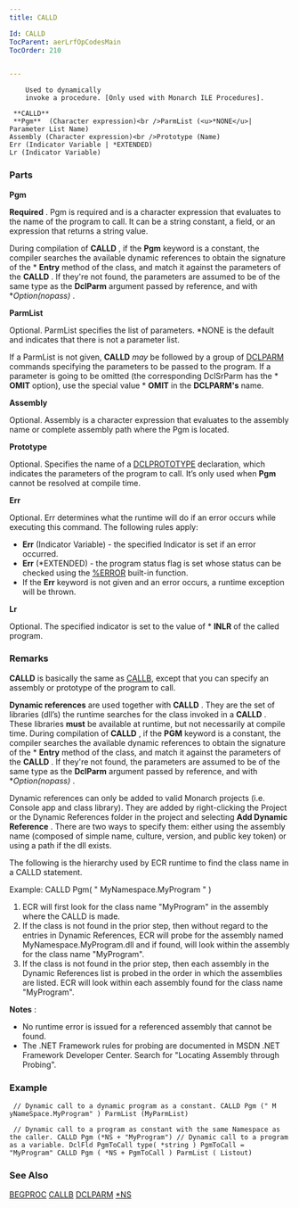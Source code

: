 ```yaml
---
title: CALLD

Id: CALLD
TocParent: aerLrfOpCodesMain
TocOrder: 210


---
```


        Used to dynamically
        invoke a procedure. [Only used with Monarch ILE Procedures]. 
```
 **CALLD** 
 **Pgm**  (Character expression)<br />ParmList (<u>*NONE</u>| Parameter List Name)
Assembly (Character expression)<br />Prototype (Name)
Err (Indicator Variable | *EXTENDED)
Lr (Indicator Variable)    
```

### Parts

**Pgm** 

**Required** . Pgm is required and is a character expression that evaluates to the name of the program to call. It can be a string constant, a field, or an expression that returns a string value.


During compilation of **CALLD** , if the **Pgm** keyword is a constant, the compiler searches the available dynamic references to obtain the signature of the * **Entry** method of the class, and match it against the parameters of the **CALLD** . If they're not found, the parameters are assumed to be of the same type as the **DclParm** argument passed by reference, and with **Option(*nopass)** .


**ParmList** 

Optional. ParmList specifies the list of parameters. *NONE is the default and indicates that there is not a parameter list.


If a ParmList is not given, **CALLD** *may* be followed by a group of [DCLPARM](DCLPARM.html) commands specifying the parameters to be passed to the program. If a parameter is going to be omitted (the corresponding DclSrParm has the * **OMIT** option), use the special value * **OMIT** in the **DCLPARM's** name.


**Assembly** 

Optional. Assembly is a character expression that evaluates to the assembly name or complete assembly path where the Pgm is located.


**Prototype** 

Optional. Specifies the name of a [DCLPROTOTYPE](DCLPROTOTYPE.html) declaration, which indicates the parameters of the program to call. It’s only used when **Pgm** cannot be resolved at compile time.


**Err** 

Optional. Err determines what the runtime will do if an error occurs while executing this command. The following rules apply: 

- **Err** (Indicator Variable) - the specified Indicator is set if an error occurred.
- **Err** (*EXTENDED) - the program status flag is set whose status can be checked using the [%ERROR](ERROR_Function.html) built-in function.
- If the **Err** keyword is not given and an error occurs, a runtime exception will be thrown.


**Lr** 

Optional. The specified indicator is set to the value of * **INLR** of the called program.


### Remarks
**CALLD** is basically the same as [CALLB](CALLB.html), except that you can specify an assembly or prototype of the program to call. 

**Dynamic references** are used together with **CALLD** . They are the set of libraries (dll’s) the runtime searches for the class invoked in a **CALLD** . These libraries **must** be available at runtime, but not necessarily at compile time. During compilation of **CALLD** , if the **PGM** keyword is a constant, the compiler searches the available dynamic references to obtain the signature of the * **Entry** method of the class, and match it against the parameters of the **CALLD** . If they're not found, the parameters are assumed to be of the same type as the **DclParm** argument passed by reference, and with **Option(*nopass)** . 

Dynamic references can only be added to valid Monarch projects (i.e. Console app and class library). They are added by right-clicking the Project or the Dynamic References folder in the project and selecting **Add Dynamic Reference** . There are two ways to specify them: either using the assembly name (composed of simple name, culture, version, and public key token) or using a path if the dll exists. 

The following is the hierarchy used by ECR runtime to find the class name in a CALLD statement. 

Example: CALLD Pgm( " MyNamespace.MyProgram " ) 

1. <div>
                    ECR will first look for the class
                    name "MyProgram" in the assembly where the CALLD is made.
2. <div>
                    If the class is not found in the
                    prior step, then without regard to the entries in Dynamic References, ECR will
                    probe for the assembly named MyNamespace.MyProgram.dll and if found, will look
                    within the assembly for the class name "MyProgram".
3. <div>
                    If the class is not found in the
                    prior step, then each assembly in the Dynamic References list is probed in the
                    order in which the assemblies are listed. ECR will look within each assembly
                    found for the class name "MyProgram".

**Notes** : 

- <div>
                    No runtime error is issued for a
                    referenced assembly that cannot be found.
- <div>
                    The .NET Framework rules for probing are documented in MSDN .NET Framework
                    Developer Center. Search for "Locating Assembly through Probing".

### Example

```
 // Dynamic call to a dynamic program as a constant. CALLD Pgm (" M yNameSpace.MyProgram" ) ParmList (MyParmList)			

 // Dynamic call to a program as constant with the same Namespace as the caller. CALLD Pgm (*NS + "MyProgram") // Dynamic call to a program as a variable. DclFld PgmToCall type( *string ) PgmToCall = "MyProgram" CALLD Pgm ( *NS + PgmToCall ) ParmList ( Listout)			
```

### See Also
[BEGPROC](BEGPROC.html)
[CALLB](CALLB.html)
[DCLPARM](DCLPARM.html)
[*NS](StarNS.html)<!--Fix-->

